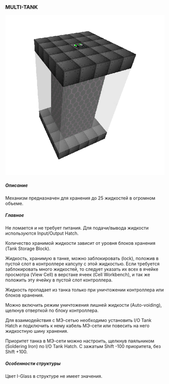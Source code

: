 ### MULTI-TANK

![LOGO](media/gregtech/MULTI_TANK.png)

##### Описание

Механизм предназначен для хранения до 25 жидкостей в огромном объеме.

##### Главное

Не ломается и не требует питания. Для подачи/вывода жидкости используются Input/Output Hatch.

Количество хранимой жидкости зависит от уровня блоков хранения (Tank Storage Block).

Жидкость, хранимую в танке, можно заблокировать (lock), положив в пустой слот в контроллере капсулу с этой жидкостью. Если требуется заблокировать много жидкостей, то следует указать их всех в ячейке просмотра (View Cell) в верстаке ячеек (Cell Workbench), и так же положить эту ячейку в пустой слот контроллера.

Жидкость пропадает из танка только при уничтожении контроллера или блоков хранения.

Можно включить режим уничтожения лишней жидкости (Auto-voiding), щелкнув отверткой по блоку контроллера.

Для взаимодействия с МЭ-сетью необходимо установить I/O Tank Hatch и подключить к нему кабель МЭ-сети или повесить на него жидкостную шину хранения.

Приоритет танка в МЭ-сети можно настроить, щелкнув паяльником (Soldering Iron) по I/O Tank Hatch. С зажатым Shift -100 приоритета, без Shift +100.

##### Особенности структуры

Цвет I-Glass в структуре не имеет значения.

